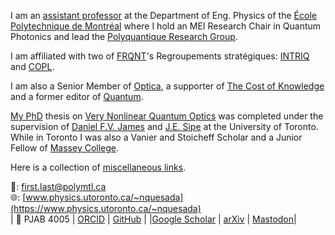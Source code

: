 
I am an [assistant professor](https://www.polymtl.ca/expertises/quesada-nicolas) at the Department of Eng. Physics of the [École Polytechnique de Montréal](https://www.polymtl.ca/) where I hold an MEI Research Chair in Quantum Photonics and lead the [Polyquantique Research Group](https://qpi.polymtl.ca). 

I am affiliated with two of [FRQNT](https://frq.gouv.qc.ca/en/)'s Regroupements stratégiques: [INTRIQ](https://www.intriq.org) and [COPL](https://coplweb.ca/). 

I am also a Senior Member of [Optica](https://www.optica.org/membership/distinguished_honorary/senior/senior_member_classes/2021_osa_senior_members_(1)/), a supporter of [The Cost of Knowledge](http://thecostofknowledge.com/) and a former editor of [Quantum](https://quantum-journal.org/).

[My PhD](https://academictree.org/physics/tree.php?pid=164839) thesis on [Very Nonlinear Quantum Optics](https://tspace.library.utoronto.ca/handle/1807/71623) was completed under the supervision of [Daniel F.V. James](https://www.physics.utoronto.ca/~dfvj/) and [J.E. Sipe](https://www.physics.utoronto.ca/~sipegroup/) at the University of Toronto. While in Toronto I was also a Vanier and Stoicheff Scholar and a Junior Fellow of [Massey College](https://www.masseycollege.ca). 

Here is a collection of [miscellaneous links](./misc/).

📧: first.last@polymtl.ca \
🌐: [www.physics.utoronto.ca/~nquesada](https://www.physics.utoronto.ca/~nquesada) \
| 📍 PJAB 4005                                                                       | [ORCID](https://orcid.org/0000-0002-0175-1688) | [GitHub](https://github.com/nquesada)             | 
|[Google Scholar](https://scholar.google.ca/citations?user=dZNVjOEAAAAJ&hl=en&oi=ao) | [arXiv](https://arxiv.org/search/?searchtype=author&query=Quesada%2C+N)   | [Mastodon](https://fediscience.org/@polyquantique)| 


